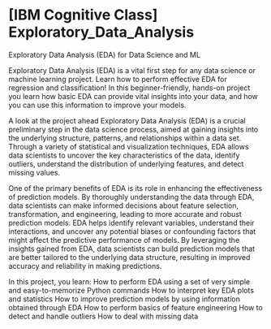 # [IBM Cognitive Class] Exploratory_Data_Analysis
 Exploratory Data Analysis (EDA) for Data Science and ML

Exploratory Data Analysis (EDA) is a vital first step for any data science or machine learning project. Learn how to perform effective EDA for regression and classification! In this beginner-friendly, hands-on project you learn how basic EDA can provide vital insights into your data, and how you can use this information to improve your models.

A look at the project ahead
Exploratory Data Analysis (EDA) is a crucial preliminary step in the data science process, aimed at gaining insights into the underlying structure, patterns, and relationships within a data set. Through a variety of statistical and visualization techniques, EDA allows data scientists to uncover the key characteristics of the data, identify outliers, understand the distribution of underlying features, and detect missing values.

One of the primary benefits of EDA is its role in enhancing the effectiveness of prediction models. By thoroughly understanding the data through EDA, data scientists can make informed decisions about feature selection, transformation, and engineering, leading to more accurate and robust prediction models. EDA helps identify relevant variables, understand their interactions, and uncover any potential biases or confounding factors that might affect the predictive performance of models. By leveraging the insights gained from EDA, data scientists can build prediction models that are better tailored to the underlying data structure, resulting in improved accuracy and reliability in making predictions.

In this project, you learn:
How to perform EDA using a set of very simple and easy-to-memorize Python commands
How to interpret key EDA plots and statistics
How to improve prediction models by using information obtained through EDA
How to perform basics of feature engineering
How to detect and handle outliers
How to deal with missing data
